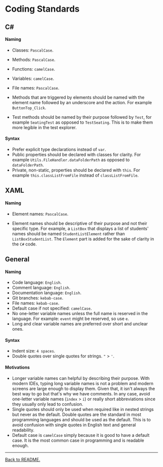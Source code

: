 # Coding Standards

## C#

#### Naming

-   Classes: `PascalCase`.
-   Methods: `PascalCase`.
-   Functions: `camelCase`.
-   Variables: `camelCase`.
-   File names: `PascalCase`.

-   Methods that are triggered by elements should be named with the element name followed by an underscore and the action. For example `ButtonTop_Click`. 
-   Test methods should be named by their purpose followed by `Test`, for example `SeatingTest` as opposed to `TestSeating`. This is to make them more legible in the test explorer.

#### Syntax

-   Prefer explicit type declarations instead of `var`.
-   Public properties should be declared with classes for clarity. For example `Utils.FileHandler.dataFolderPath` as opposed to `dataFolderPath`.
-   Private, non-static, properties should be declared with `this`. For example `this.classListFromFile` instead of `classListFromFile`.

## XAML

#### Naming

-   Element names: `PascalCase`.

-   Element names should be descriptive of their purpose and not their specific type. For example, a `ListBox` that displays a list of students' names should be named `StudentListElement` rather than `ListBoxStudentList`. The `Element` part is added for the sake of clarity in the `C#` code.

## General

#### Naming

-   Code language: `English`.
-   Comment language: `English`.
-   Documentation language: `English`.
-   Git branches: `kebab-case`.
-   File names: `kebab-case`.
-   Default case if not specified: `camelCase`.
-   No one-letter variable names unless the full name is reserved in the language. For example: `event` might be reserved, so use `e`.
-   Long and clear variable names are preferred over short and unclear ones.

#### Syntax

-   Indent size: `4 spaces`.
-   Double quotes over single quotes for strings. `"` > `'`.

#### Motivations

-   Longer variable names can helpful by describing their purpose. With modern IDEs, typing long variable names is not a problem and modern screens are large enough to display them. Given that, it isn't always the best way to go but that's why we have comments. In any case, avoid one-letter variable names (`index` > `i`) or really short abbreviations since they usually only lead to confusion.
-   Single quotes should only be used when required like in nested strings but never as the default. Double quotes are the standard in most programming languages and should be used as the default. This is to avoid confusion with single quotes in English text and general readability.
-   Default case is `camelCase` simply because it is good to have a default case. It is the most common case in programming and is readable enough.

---

[Back to README.](../README.md)
